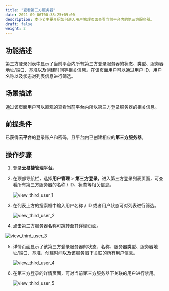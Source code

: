 ```yaml
---
title: "查看第三方服务器"
date: 2021-09-06T00:38:25+09:00
description: 本小节主要介绍如何进入用户管理页面查看当前平台内的第三方服务器。
draft: false
weight: 2
---
```


## 功能描述

第三方登录列表中显示了当前平台内所有第三方登录服务器的状态、类型、服务器地址/端口、基准以及创建时间等相关信息。在该页面用户可以通过用户 ID、用户名称以及状态对列表信息进行筛选。

## 场景描述

通过该页面用户可以直观的查看当前平台内所以第三方登录服务器的相关信息。

## 前提条件


已获得**云平台**的登录账户和密码，且平台内已创建相应的**第三方服务器**。


## 操作步骤

1. 登录**云易捷管理平台**。

2. 在顶部导航栏，选择**用户管理** > **第三方登录**，进入第三方登录列表页面，可查看所有第三方服务器的名称 / ID、状态等相关信息。

   ![view_third_user_1](../../_images/view_third_user_1.png)

3. 在列表上方的搜索框中输入用户名称 / ID 或者用户状态可对列表进行筛选。

   ![view_third_user_2](../../_images/view_third_user_2.png)

4.  点击第三方服务器名称可跳转至其详情页面。

   ![view_third_user_3](../../_images/view_third_user_3.png)

5. 详情页面显示了该第三方登录服务器的状态、名称、服务器类型、服务器地址/端口、基准、创建时间以及该服务器下关联的所有用户信息。

   ![view_third_user_4](../../_images/view_third_user_4.png)

6. 在第三方登录的详情页面，可对当前第三方服务器下关联的用户进行禁用。

   ![view_third_user_5](../../_images/view_third_user_5.png)
